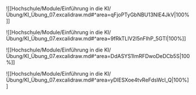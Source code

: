 ![[Hochschule/Module/Einführung in die KI/Übung/KI_Übung_07.excalidraw.md#^area=qFjoPTyGbNBU13NlE4JkV|100%]]

![[Hochschule/Module/Einführung in die KI/Übung/KI_Übung_07.excalidraw.md#^area=9fRkTLlV2l5nFIhP_5GTl|100%]]

![[Hochschule/Module/Einführung in die KI/Übung/KI_Übung_07.excalidraw.md#^area=DdASYS1lmRFDwoDeDCb5S|100%]]

![[Hochschule/Module/Einführung in die KI/Übung/KI_Übung_07.excalidraw.md#^area=yDIESXoe4tvReFdsWcl_Q|100%]]
